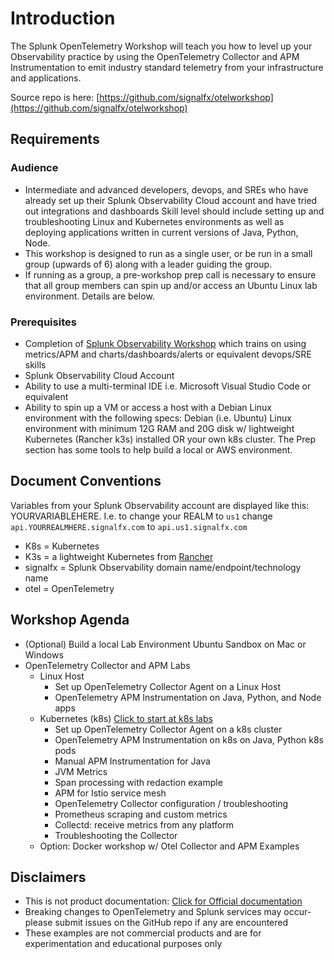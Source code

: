 # Introduction

The Splunk OpenTelemetry Workshop will teach you how to level up your Observability practice by using the OpenTelemetry Collector and APM Instrumentation to emit industry standard telemetry from your infrastructure and applications.

Source repo is here: [https://github.com/signalfx/otelworkshop](https://github.com/signalfx/otelworkshop)

## Requirements

### Audience

- Intermediate and advanced developers, devops, and SREs who have already set up their Splunk Observability Cloud account and have tried out integrations and dashboards Skill level should include setting up and troubleshooting Linux and Kubernetes environments as well as deploying applications written in current versions of Java, Python, Node.
- This workshop is designed to run as a single user, or be run in a small group (upwards of 6) along with a leader guiding the group.
- If running as a group, a pre-workshop prep call is necessary to ensure that all group members can spin up and/or access an Ubuntu Linux lab environment. Details are below.

### Prerequisites

- Completion of [Splunk Observability Workshop](https://signalfx.github.io/observability-workshop/latest/) which trains on using metrics/APM and charts/dashboards/alerts or equivalent devops/SRE skills
- Splunk Observability Cloud Account
- Ability to use a multi-terminal IDE i.e. Microsoft Visual Studio Code or equivalent
- Ability to spin up a VM or access a host with a Debian Linux environment with the following specs: Debian (i.e. Ubuntu) Linux environment with minimum 12G RAM and 20G disk w/ lightweight Kubernetes (Rancher k3s) installed OR your own k8s cluster. The Prep section has some tools to help build a local or AWS environment.

## Document Conventions

Variables from your Splunk Observability account are displayed like this: YOURVARIABLEHERE.
I.e. to change your REALM to `us1` change `api.YOURREALMHERE.signalfx.com` to `api.us1.signalfx.com`  

- K8s = Kubernetes
- K3s = a lightweight Kubernetes from [Rancher](https://www.k3s.io)
- signalfx = Splunk Observability domain name/endpoint/technology name
- otel = OpenTelemetry

## Workshop Agenda

- (Optional) Build a local Lab Environment Ubuntu Sandbox on Mac or Windows
- OpenTelemetry Collector and APM Labs
  - Linux Host
    - Set up OpenTelemetry Collector Agent on a Linux Host
    - OpenTelemetry APM Instrumentation on Java, Python, and Node apps
  - Kubernetes (k8s) [Click to start at k8s labs](../apm/k8s)
    - Set up OpenTelemetry Collector Agent on a k8s cluster
    - OpenTelemetry APM Instrumentation on k8s on Java, Python k8s pods
    - Manual APM Instrumentation for Java
    - JVM Metrics
    - Span processing with redaction example
    - APM for Istio service mesh
    - OpenTelemetry Collector configuration / troubleshooting
    - Prometheus scraping and custom metrics
    - Collectd: receive metrics from any platform
    - Troubleshooting the Collector
  - Option: Docker workshop w/ Otel Collector and APM Examples

## Disclaimers

- This is not product documentation: [Click for Official documentation](https://docs.splunk.com/Observability)
- Breaking changes to OpenTelemetry and Splunk services may occur- please submit issues on the GitHub repo if any are encountered
- These examples are not commercial products and are for experimentation and educational purposes only
